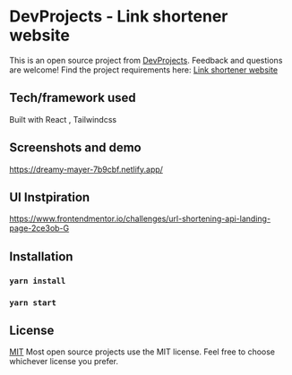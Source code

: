 # DevProjects - Link shortener website

This is an open source project from [DevProjects](http://www.codementor.io/projects). Feedback and questions are welcome!
Find the project requirements here: [Link shortener website](https://www.codementor.io/projects/web/link-shortener-website-brqjanf6zq)

## Tech/framework used
Built with React , Tailwindcss

## Screenshots and demo
https://dreamy-mayer-7b9cbf.netlify.app/

## UI Instpiration 
  https://www.frontendmentor.io/challenges/url-shortening-api-landing-page-2ce3ob-G

## Installation
  ### `yarn install`
  ### `yarn start` 

## License
[MIT](https://choosealicense.com/licenses/mit/)
Most open source projects use the MIT license. Feel free to choose whichever license you prefer.
